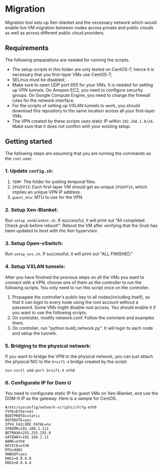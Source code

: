 # Migration
Migration tool sets up Xen-blanket and the necessary network which would enable live VM migration between nodes across private and public clouds as well as across different public cloud providers.

## Requirements
The following preparations are needed for running the scripts.
* The setup scripts in this folder are only tested on CentOS-7, hence it is necessary that you first-layer VMs use CentOS-7;
* SELinux must be disabled;
* Make sure to open UDP port 655 for your VMs. It is needed for setting up VPN tunnels. On Amazon EC2, you need to configure security groups. On Google Compute Engine, you need to change the firewall rules for the network interface.
* For the scripts of setting up VXLAN tunnels to work, you should download this repository to the same location across all your first-layer VMs. 
* The VPN created by these scripts uses static IP within `192.168.1.0/24`. Make sure that it does not conflict with your existing setup.

## Getting started
The following steps are assuming that you are running the commands as the `root` user.

### 1. Update `config.sh`:
1. `TEMP`: The folder for putting temporal files.
2. `IPSUFFIX`: Each first-layer VM should get an unique `IPSUFFIX`, which implies an unique VPN IP address.
3. `guest_mtu`: MTU to use for the VPN.

### 2. Setup Xen-Blanket:
Run `setup_xenblanket.sh`. If successful, it will print out "All completed. Check grub before reboot!". Reboot the VM after verifying that the Grub has been updated to boot with the Xen hypervisor.

### 3. Setup Open-vSwitch:
Run `setup_ovs.sh`. If successful, it will print out "ALL FINISHED."

### 4. Setup VXLAN tunnels: 
After you have finished the previous steps on all the VMs you want to connect with a VPN, choose one of them as the controller to run the following scripts. You only need to run this script once on the controller.

1. Propagate the controller's public key to all nodes(including itself), so that it can login to every node using the root account without a password. Some VMs might disable root access. You should enable it if you want to use the following scripts.
2. On controller, modify network.conf. Follow the comment and examples there.
3. On controller, run "python build_network.py". It will login to each node and setup the tunnels. 
    
### 5. Bridging to the physical network:
If you want to bridge the VPN to the physical network, you can just attach the physical NIC to the `brvif1.4` bridge created by the script:

```
ovs-vsctl add-port brvif1.4 eth0
```

### 6. Configurate IP for Dom U
You need to configurate static IP for guest VMs on Xen-Blanket, and use the DOM-0 IP as the gateway. Here is a sample for CentOS.

```
#/etc/sysconfig/network-scripts/ifcfg-eth0
TYPE=Ethernet
BOOTPROTO=static
DEFROUTE=yes
IPV4_FAILURE_FATAL=no
IPADDR=192.168.1.111
NETMASK=255.255.255.0
GATEWAY=192.168.1.11
NAME=eth0
DEVICE=eth0
MTU=8901
ONBOOT=yes
DNS1=8.8.8.8
DNS2=8.8.4.4 
```
